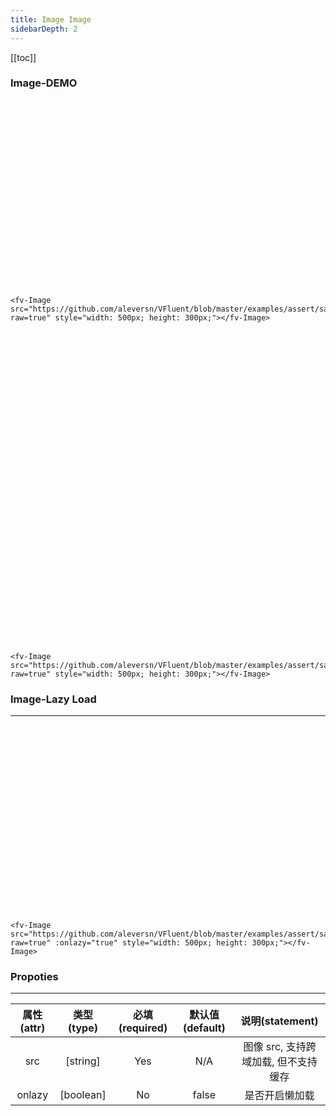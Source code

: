 ```yaml
---
title: Image Image
sidebarDepth: 2
---
```


[[toc]]

### Image-DEMO

<script>
export default {
    data () {
        return {
            images: ['https://github.com/aleversn/VFluent/blob/master/examples/assert/sample/1.jpg?raw=true', 'https://github.com/aleversn/VFluent/blob/master/examples/assert/sample/2.jpg?raw=true', 'https://github.com/aleversn/VFluent/blob/master/examples/assert/sample/3.jpg?raw=true']
        }
    },
    mounted () {
        
    }
}
</script>

<ClientOnly>
<div style="width: 100%; height: 300px;">
    <fv-Image :src="images[0]" style="width: 500px; height: 300px;"></fv-Image>
</div>
</ClientOnly>

```vue
<fv-Image src="https://github.com/aleversn/VFluent/blob/master/examples/assert/sample/1.jpg?raw=true" style="width: 500px; height: 300px;"></fv-Image>
```

<div style="width: 100%; height: 500px;">
    
<ClientOnly>
<fv-Image :src="images[1]" style="width: 500px; height: 300px;"></fv-Image>
</ClientOnly>
</div>

```vue
<fv-Image src="https://github.com/aleversn/VFluent/blob/master/examples/assert/sample/2.jpg?raw=true" style="width: 500px; height: 300px;"></fv-Image>
```

### Image-Lazy Load

---

<div style="width: 100%; height: 300px;">
    
<ClientOnly>
<fv-Image :src="images[2]" :onlazy="true" style="width: 500px; height: 300px;"></fv-Image>
</ClientOnly>
</div>

```vue
<fv-Image src="https://github.com/aleversn/VFluent/blob/master/examples/assert/sample/3.jpg?raw=true" :onlazy="true" style="width: 500px; height: 300px;"></fv-Image>
```


### Propoties

---

| 属性(attr) | 类型(type) | 必填(required) | 默认值(default) |           说明(statement)            |
| :--------: | :--------: | :------------: | :-------------: | :----------------------------------: |
|    src     |  [string]  |      Yes       |       N/A       | 图像 src, 支持跨域加载, 但不支持缓存 |
|   onlazy   | [boolean]  |       No       |      false      |            是否开启懒加载            |
